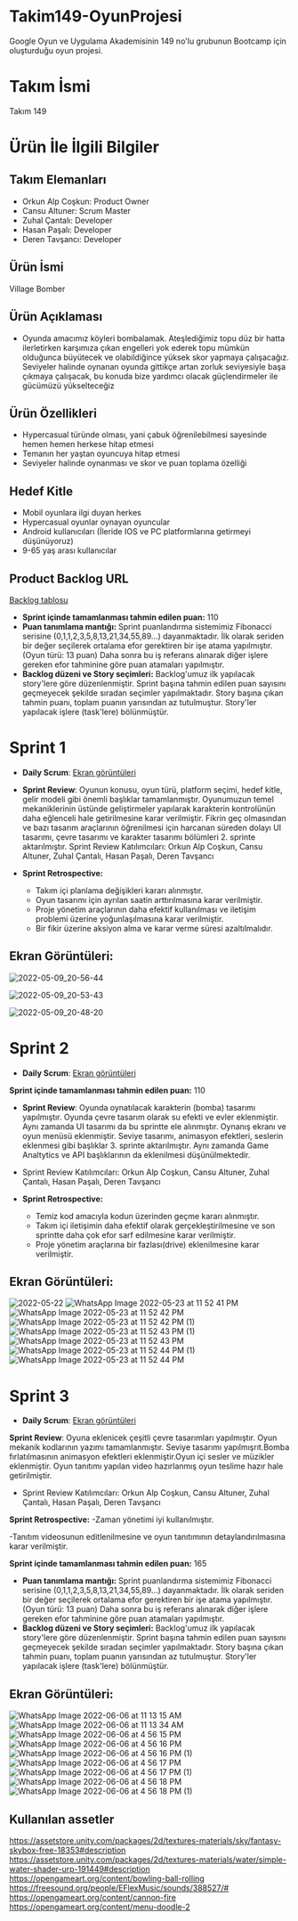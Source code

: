 # Takim149-OyunProjesi
Google Oyun ve Uygulama Akademisinin 149 no'lu grubunun Bootcamp için oluşturduğu oyun projesi.

# **Takım İsmi**
Takım 149

# Ürün İle İlgili Bilgiler

## Takım Elemanları
- Orkun Alp Coşkun: Product Owner
- Cansu Altuner: Scrum Master
- Zuhal Çantalı: Developer
- Hasan Paşalı: Developer
- Deren Tavşancı: Developer

## Ürün İsmi
Village Bomber

## Ürün Açıklaması
- Oyunda amacımız köyleri bombalamak. Ateşlediğimiz topu düz bir hatta ilerletirken karşımıza çıkan engelleri yok ederek topu mümkün olduğunca büyütecek ve olabildiğince yüksek skor yapmaya çalışacağız. Seviyeler halinde oynanan oyunda gittikçe artan zorluk seviyesiyle başa çıkmaya çalışacak, bu konuda bize yardımcı olacak güçlendirmeler ile gücümüzü yükselteceğiz

## Ürün Özellikleri
- Hypercasual türünde olması, yani çabuk öğrenilebilmesi sayesinde hemen hemen herkese hitap etmesi
- Temanın her yaştan oyuncuya hitap etmesi
- Seviyeler halinde oynanması ve skor ve puan toplama özelliği


## Hedef Kitle
- Mobil oyunlara ilgi duyan herkes
- Hypercasual oyunlar oynayan oyuncular
- Android kullanıcıları (İleride IOS ve PC platformlarına getirmeyi düşünüyoruz)
- 9-65 yaş arası kullanıcılar

## Product Backlog URL
[Backlog tablosu](https://miro.com/app/board/uXjVO2lM8hs=/?share_link_id=531225080181)
- **Sprint içinde tamamlanması tahmin edilen puan:** 110
- **Puan tanımlama mantığı:** Sprint puanlandırma sistemimiz Fibonacci serisine (0,1,1,2,3,5,8,13,21,34,55,89...) dayanmaktadır. İlk olarak seriden bir değer seçilerek ortalama efor gerektiren bir işe atama yapılmıştır. (Oyun türü: 13 puan) Daha sonra bu iş referans alınarak diğer işlere gereken efor tahminine göre puan atamaları yapılmıştır. 
- **Backlog düzeni ve Story seçimleri:** Backlog'umuz ilk yapılacak story'lere göre düzenlenmiştir. Sprint başına tahmin edilen puan sayısını geçmeyecek şekilde sıradan seçimler yapılmaktadır. Story başına çıkan tahmin puanı, toplam puanın yarısından az tutulmuştur. Story'ler yapılacak işlere (task'lere) bölünmüştür.


# Sprint 1
- **Daily Scrum**: 
  [Ekran görüntüleri](https://github.com/HPasali/Takim149-OyunProjesi/files/8647829/Daily_Scrumlar.docx)
  
- **Sprint Review**: Oyunun konusu, oyun türü, platform seçimi, hedef kitle, gelir modeli gibi önemli başlıklar tamamlanmıştır. Oyunumuzun temel mekaniklerinin üstünde geliştirmeler yapılarak karakterin kontrolünün daha eğlenceli hale getirilmesine karar verilmiştir. Fikrin geç olmasından ve bazı tasarım araçlarının öğrenilmesi için harcanan süreden dolayı UI tasarımı, çevre tasarımı ve karakter tasarımı bölümleri 2. sprinte aktarılmıştır.  Sprint Review Katılımcıları:
Orkun Alp Coşkun,
Cansu Altuner,
Zuhal Çantalı,
Hasan Paşalı,
Deren Tavşancı

- **Sprint Retrospective:**
   - Takım içi planlama değişikleri kararı alınmıştır.
   - Oyun tasarımı için ayrılan saatin arttırılmasına karar verilmiştir.
   - Proje yönetim araçlarının daha efektif kullanılması ve iletişim problemi üzerine yoğunlaşılmasına karar verilmiştir.
   - Bir fikir üzerine aksiyon alma ve karar verme süresi azaltılmalıdır.

##  Ekran Görüntüleri:
 

   ![2022-05-09_20-56-44](https://user-images.githubusercontent.com/89143761/167476821-187f128c-7a72-4c94-a1a0-5e1f78b9918b.png)

   ![2022-05-09_20-53-43](https://user-images.githubusercontent.com/89143761/167476853-a9734bd9-150d-4eff-b6cf-8abd5183c3a7.png)

  ![2022-05-09_20-48-20](https://user-images.githubusercontent.com/89143761/167476869-b7ef4cb0-83ba-4982-95cd-5ad35baf3ada.png)  
  

# Sprint 2
- **Daily Scrum**: [Ekran görüntüleri](https://github.com/HPasali/Takim149-OyunProjesi/files/8749487/Daily.Scrum.2.docx)


 **Sprint içinde tamamlanması tahmin edilen puan:** 110
- **Sprint Review**: Oyunda oynatılacak karakterin (bomba) tasarımı yapılmıştır. Oyunda çevre tasarım olarak su efekti ve evler eklenmiştir.   Aynı zamanda UI tasarımı da bu sprintte ele alınmıştır. Oynanış ekranı ve oyun menüsü eklenmiştir. Seviye tasarımı, animasyon efektleri, seslerin eklenmesi gibi başlıklar 3. sprinte aktarılmıştır. Aynı zamanda Game Analtytics ve API başlıklarının da eklenilmesi düşünülmektedir.
-   Sprint Review Katılımcıları:
Orkun Alp Coşkun,
Cansu Altuner,
Zuhal Çantalı,
Hasan Paşalı,
Deren Tavşancı


- **Sprint Retrospective:** 
  - Temiz kod amacıyla kodun üzerinden geçme kararı alınmıştır.
  - Takım içi iletişimin daha efektif olarak gerçekleştirilmesine ve son sprintte daha çok efor sarf edilmesine karar verilmiştir.
  - Proje yönetim araçlarına bir fazlası(drive) eklenilmesine karar verilmiştir.
 
##  Ekran Görüntüleri:

![2022-05-22](https://user-images.githubusercontent.com/43794494/169706281-cd1710d7-a464-4c71-b886-e0cbbe2ac0c0.jpeg)
![WhatsApp Image 2022-05-23 at 11 52 41 PM](https://user-images.githubusercontent.com/43794494/169904859-b7d0f03d-ac93-4f54-ad47-4a8e813e43fb.jpeg)
![WhatsApp Image 2022-05-23 at 11 52 42 PM](https://user-images.githubusercontent.com/43794494/169904872-e76f13f5-0db4-4a69-a637-2940761e5620.jpeg)
![WhatsApp Image 2022-05-23 at 11 52 42 PM (1)](https://user-images.githubusercontent.com/43794494/169904884-d2bce0d3-7acd-4d00-81c4-5382d198a03b.jpeg)
![WhatsApp Image 2022-05-23 at 11 52 43 PM (1)](https://user-images.githubusercontent.com/43794494/169904897-9e52d235-912a-4d73-9612-dc798d34da2c.jpeg)
![WhatsApp Image 2022-05-23 at 11 52 43 PM](https://user-images.githubusercontent.com/43794494/169904904-44954065-4171-409c-881a-752d7231d4ba.jpeg)
![WhatsApp Image 2022-05-23 at 11 52 44 PM (1)](https://user-images.githubusercontent.com/43794494/169904916-d8298e3d-5c66-4894-9344-49f165a68179.jpeg)
![WhatsApp Image 2022-05-23 at 11 52 44 PM](https://user-images.githubusercontent.com/43794494/169904923-b3de45c7-f235-4626-be79-85f53a62d9da.jpeg)


# Sprint 3
- **Daily Scrum**: [Ekran görüntüleri](https://github.com/HPasali/Takim149-OyunProjesi/files/8844930/Daily.scrum.3.docx)


**Sprint Review**: Oyuna eklenicek çeşitli çevre tasarımları yapılmıştır. Oyun mekanik kodlarının yazımı tamamlanmıştır. Seviye tasarımı yapılmışrıt.Bomba fırlatılmasının animasyon efektleri eklenmiştir.Oyun içi sesler ve müzikler eklenmiştir. Oyun tanıtımı yapılan video hazırlanmış oyun teslime hazır hale getirilmiştir.
- Sprint Review Katılımcıları:
Orkun Alp Coşkun,
Cansu Altuner,
Zuhal Çantalı,
Hasan Paşalı,
Deren Tavşancı

**Sprint Retrospective:** 
-Zaman yönetimi iyi kullanılmıştır.

-Tanıtım videosunun editlenilmesine ve oyun tanıtımının detaylandırılmasına karar verilmiştir.

 **Sprint içinde tamamlanması tahmin edilen puan:** 165
- **Puan tanımlama mantığı:** Sprint puanlandırma sistemimiz Fibonacci serisine (0,1,1,2,3,5,8,13,21,34,55,89...) dayanmaktadır. İlk olarak seriden bir değer seçilerek ortalama efor gerektiren bir işe atama yapılmıştır. (Oyun türü: 13 puan) Daha sonra bu iş referans alınarak diğer işlere gereken efor tahminine göre puan atamaları yapılmıştır. 
- **Backlog düzeni ve Story seçimleri:** Backlog'umuz ilk yapılacak story'lere göre düzenlenmiştir. Sprint başına tahmin edilen puan sayısını geçmeyecek şekilde sıradan seçimler yapılmaktadır. Story başına çıkan tahmin puanı, toplam puanın yarısından az tutulmuştur. Story'ler yapılacak işlere (task'lere) bölünmüştür.

##  Ekran Görüntüleri:
![WhatsApp Image 2022-06-06 at 11 13 15 AM](https://user-images.githubusercontent.com/43794494/172174689-6cea3fa8-5ff7-497a-ac5a-2d961cee8855.jpeg)
![WhatsApp Image 2022-06-06 at 11 13 34 AM](https://user-images.githubusercontent.com/43794494/172174699-7d07c82d-3840-4d58-baad-d16da4f35444.jpeg)
![WhatsApp Image 2022-06-06 at 4 56 15 PM](https://user-images.githubusercontent.com/43794494/172175287-f8c005e5-bc50-4b39-b9d7-ae04d31ff280.jpeg)
![WhatsApp Image 2022-06-06 at 4 56 16 PM](https://user-images.githubusercontent.com/43794494/172175322-52633eb3-a43f-4550-9c5c-e7a7cb2941d5.jpeg)
![WhatsApp Image 2022-06-06 at 4 56 16 PM (1)](https://user-images.githubusercontent.com/43794494/172175343-ed8eb4cf-ebd5-48ca-8d06-ce9f43826d51.jpeg)
![WhatsApp Image 2022-06-06 at 4 56 17 PM](https://user-images.githubusercontent.com/43794494/172175358-88d44891-6056-4823-9cd4-98c56509e1fd.jpeg)
![WhatsApp Image 2022-06-06 at 4 56 17 PM (1)](https://user-images.githubusercontent.com/43794494/172175374-368a01c8-1141-4894-8e9b-a845ff4ae515.jpeg)
![WhatsApp Image 2022-06-06 at 4 56 18 PM](https://user-images.githubusercontent.com/43794494/172175395-060108c9-9d96-4282-a620-20a041aea4e0.jpeg)
![WhatsApp Image 2022-06-06 at 4 56 18 PM (1)](https://user-images.githubusercontent.com/43794494/172175406-9c432d9b-98a5-4489-83b2-c9f9da37a032.jpeg)

## Kullanılan assetler

https://assetstore.unity.com/packages/2d/textures-materials/sky/fantasy-skybox-free-18353#description
https://assetstore.unity.com/packages/2d/textures-materials/water/simple-water-shader-urp-191449#description
https://opengameart.org/content/bowling-ball-rolling
https://freesound.org/people/EFlexMusic/sounds/388527/#
https://opengameart.org/content/cannon-fire
https://opengameart.org/content/menu-doodle-2
